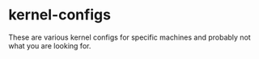 # kernel-configs
These are various kernel configs for specific machines and probably not what
you are looking for.
